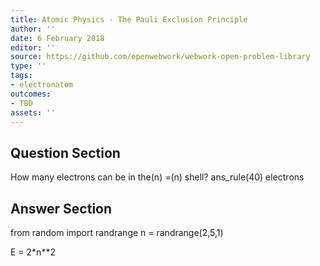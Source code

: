 ```yaml
---
title: Atomic Physics - The Pauli Exclusion Principle
author: ''
date: 6 February 2018
editor: ''
source: https://github.com/openwebwork/webwork-open-problem-library
type: ''
tags:
- electronatom
outcomes:
- TBD
assets: ''
---
```


## Question Section 

How many electrons can be in the(n) =(n) shell? 
ans_rule(40) electrons


## Answer Section

from random import randrange
n = randrange(2,5,1)

E = 2*n**2